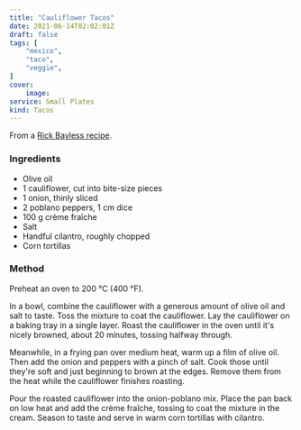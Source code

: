```yaml
---
title: "Cauliflower Tacos"
date: 2021-06-14T02:02:01Z
draft: false
tags: [
    "mexico",
    "taco",
    "veggie",
]
cover:
    image: 
service: Small Plates
kind: Tacos
---
```


From a [Rick Bayless recipe](https://www.rickbayless.com/recipe/roasted-cauliflower-tacos-with-poblano-chile-and-caramelized-onion/).

### Ingredients

* Olive oil
* 1 cauliflower, cut into bite-size pieces
* 1 onion, thinly sliced
* 2 poblano peppers, 1 cm dice
* 100 g crème fraîche
* Salt
* Handful cilantro, roughly chopped
* Corn tortillas

### Method

Preheat an oven to 200 °C (400 °F).

In a bowl, combine the cauliflower with a generous amount of olive oil and salt to taste. Toss the mixture to coat the cauliflower. Lay the cauliflower on a baking tray in a single layer. Roast the cauliflower in the oven until it's nicely browned, about 20 minutes, tossing halfway through.

Meanwhile, in a frying pan over medium heat, warm up a film of olive oil. Then add the onion and peppers with a pinch of salt. Cook those until they're soft and just beginning to brown at the edges. Remove them from the heat while the cauliflower finishes roasting.

Pour the roasted cauliflower into the onion-poblano mix. Place the pan back on low heat and add the crème fraîche, tossing to coat the mixture in the cream. Season to taste and serve in warm corn tortillas with cilantro.
